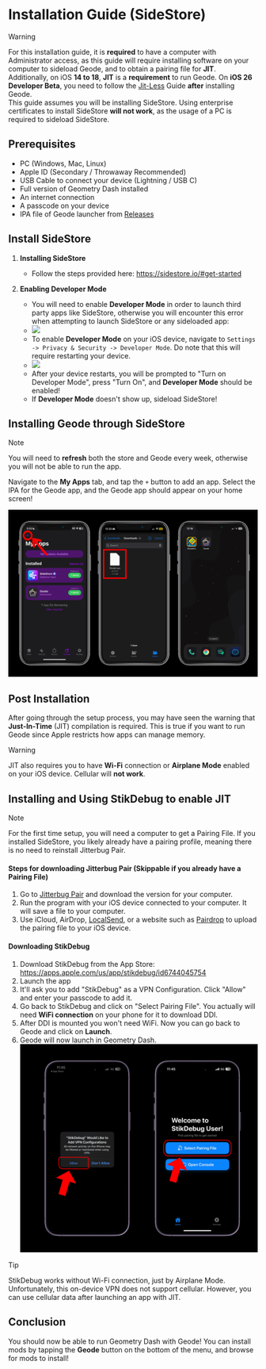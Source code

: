 # Installation Guide (SideStore)

> [!WARNING]
> For this installation guide, it is **required** to have a computer with Administrator access, as this guide will require installing software on your computer to sideload Geode, and to obtain a pairing file for **JIT**. Additionally, on iOS **14 to 18**, **JIT** is a **__requirement__** to run Geode. On **iOS 26 Developer Beta**, you need to follow the [Jit-Less](https://github.com/geode-sdk/ios-launcher/JITLESS-INSTALL-GUIDE.md) Guide **after** installing Geode.
> \
> This guide assumes you will be installing SideStore. Using enterprise certificates to install SideStore **will not work**, as the usage of a PC is required to sideload SideStore.

## Prerequisites
- PC (Windows, Mac, Linux)
- Apple ID (Secondary / Throwaway Recommended)
- USB Cable to connect your device (Lightning / USB C)
- Full version of Geometry Dash installed
- An internet connection
- A passcode on your device
- IPA file of Geode launcher from [Releases](https://github.com/geode-sdk/ios-launcher/releases)

## Install SideStore

1. **Installing SideStore**
	- Follow the steps provided here: https://sidestore.io/#get-started

2. **Enabling Developer Mode**
	- You will need to enable **Developer Mode** in order to launch third party apps like SideStore, otherwise you will encounter this error when attempting to launch SideStore or any sideloaded app:
	- ![](screenshots/install-1.png)
	- To enable **Developer Mode** on your iOS device, navigate to `Settings -> Privacy & Security -> Developer Mode`. Do note that this will require restarting your device.
	- ![](https://faq.altstore.io/~gitbook/image?url=https%3A%2F%2F2606795771-files.gitbook.io%2F%7E%2Ffiles%2Fv0%2Fb%2Fgitbook-x-prod.appspot.com%2Fo%2Fspaces%252FAfe8qEztjcTjsjjaMBY2%252Fuploads%252FWSvXhUTj8UZyGd1ex652%252FFcejvMRXgAE8k3R.jpg%3Falt%3Dmedia%26token%3D5e380cd0-be4e-406a-914b-8fa0519e1196&width=768&dpr=2&quality=100&sign=8860eb96&sv=2)
	- After your device restarts, you will be prompted to "Turn on Developer Mode", press "Turn On", and **Developer Mode** should be enabled!
    - If **Developer Mode** doesn't show up, sideload SideStore!

## Installing Geode through SideStore
> [!NOTE]
> You will need to **refresh** both the store and Geode every week, otherwise you will not be able to run the app.

Navigate to the **My Apps** tab, and tap the `+` button to add an app. Select the IPA for the Geode app, and the Geode app should appear on your home screen!

![](screenshots/install-sidestore.png)

## Post Installation
After going through the setup process, you may have seen the warning that **Just-In-Time** (JIT) compilation is required. This is true if you want to run Geode since Apple restricts how apps can manage memory.

> [!WARNING]
> JIT also requires you to have **Wi-Fi** connection or **Airplane Mode** enabled on your iOS device. Cellular will **not work**.

## Installing and Using StikDebug to enable JIT
> [!NOTE]
> For the first time setup, you will need a computer to get a Pairing File. If you installed SideStore, you likely already have a pairing profile, meaning there is no need to reinstall Jitterbug Pair.

#### Steps for downloading Jitterbug Pair (Skippable if you already have a Pairing File)
1. Go to [Jitterbug Pair](https://github.com/osy/Jitterbug/releases) and download the version for your computer.
2. Run the program with your iOS device connected to your computer. It will save a file to your computer.
3. Use iCloud, AirDrop, [LocalSend](https://localsend.org), or a website such as [Pairdrop](https://pairdrop.net/) to upload the pairing file to your iOS device.

#### Downloading StikDebug
1. Download StikDebug from the App Store: https://apps.apple.com/us/app/stikdebug/id6744045754
2. Launch the app
3. It'll ask you to add "StikDebug" as a VPN Configuration. Click "Allow" and enter your passcode to add it.
4. Go back to StikDebug and click on "Select Pairing File". You actually will need **WiFi connection** on your phone for it to download DDI.
5. After DDI is mounted you won't need WiFi. Now you can go back to Geode and click on **Launch**.
6. Geode will now launch in Geometry Dash.
![](screenshots/stikdebug.png)
> [!TIP]
> StikDebug works without Wi-Fi connection, just by Airplane Mode. Unfortunately, this on-device VPN does not support cellular. However, you can use cellular data after launching an app with JIT.

## Conclusion
You should now be able to run Geometry Dash with Geode! You can install mods by tapping the **Geode** button on the bottom of the menu, and browse for mods to install!
